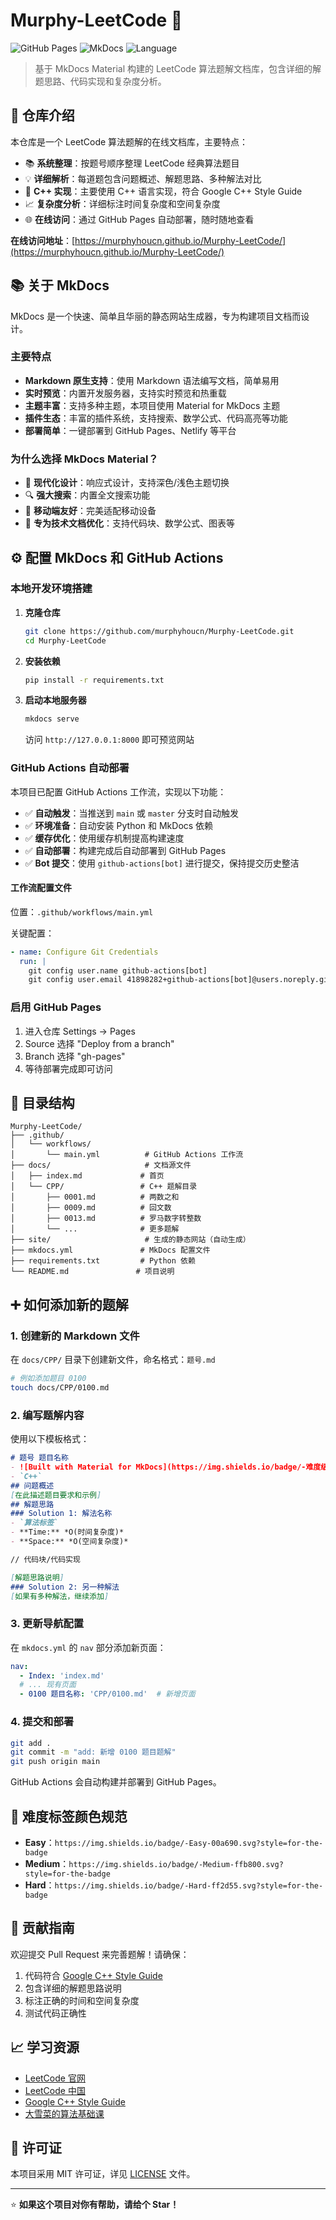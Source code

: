 # Murphy-LeetCode 🚀

![GitHub Pages](https://img.shields.io/badge/GitHub%20Pages-Live-brightgreen?style=for-the-badge&logo=github)
![MkDocs](https://img.shields.io/badge/MkDocs-Material-blue?style=for-the-badge&logo=markdown)
![Language](https://img.shields.io/badge/Language-C%2B%2B-orange?style=for-the-badge&logo=cplusplus)

> 基于 MkDocs Material 构建的 LeetCode 算法题解文档库，包含详细的解题思路、代码实现和复杂度分析。

## 📖 仓库介绍

本仓库是一个 LeetCode 算法题解的在线文档库，主要特点：

- 📚 **系统整理**：按题号顺序整理 LeetCode 经典算法题目
- 💡 **详细解析**：每道题包含问题概述、解题思路、多种解法对比
- 🎯 **C++ 实现**：主要使用 C++ 语言实现，符合 Google C++ Style Guide
- 📈 **复杂度分析**：详细标注时间复杂度和空间复杂度
- 🌐 **在线访问**：通过 GitHub Pages 自动部署，随时随地查看

**在线访问地址**：[https://murphyhoucn.github.io/Murphy-LeetCode/](https://murphyhoucn.github.io/Murphy-LeetCode/)

## 📚 关于 MkDocs

MkDocs 是一个快速、简单且华丽的静态网站生成器，专为构建项目文档而设计。

### 主要特点

- **Markdown 原生支持**：使用 Markdown 语法编写文档，简单易用
- **实时预览**：内置开发服务器，支持实时预览和热重载
- **主题丰富**：支持多种主题，本项目使用 Material for MkDocs 主题
- **插件生态**：丰富的插件系统，支持搜索、数学公式、代码高亮等功能
- **部署简单**：一键部署到 GitHub Pages、Netlify 等平台

### 为什么选择 MkDocs Material？

- 🎨 **现代化设计**：响应式设计，支持深色/浅色主题切换
- 🔍 **强大搜索**：内置全文搜索功能
- 📱 **移动端友好**：完美适配移动设备
- 🎯 **专为技术文档优化**：支持代码块、数学公式、图表等

## ⚙️ 配置 MkDocs 和 GitHub Actions

### 本地开发环境搭建

1. **克隆仓库**
   ```bash
   git clone https://github.com/murphyhoucn/Murphy-LeetCode.git
   cd Murphy-LeetCode
   ```

2. **安装依赖**
   ```bash
   pip install -r requirements.txt
   ```

3. **启动本地服务器**
   ```bash
   mkdocs serve
   ```
   访问 `http://127.0.0.1:8000` 即可预览网站

### GitHub Actions 自动部署

本项目已配置 GitHub Actions 工作流，实现以下功能：

- ✅ **自动触发**：当推送到 `main` 或 `master` 分支时自动触发
- ✅ **环境准备**：自动安装 Python 和 MkDocs 依赖
- ✅ **缓存优化**：使用缓存机制提高构建速度
- ✅ **自动部署**：构建完成后自动部署到 GitHub Pages
- ✅ **Bot 提交**：使用 `github-actions[bot]` 进行提交，保持提交历史整洁

#### 工作流配置文件

位置：`.github/workflows/main.yml`

关键配置：
```yaml
- name: Configure Git Credentials
  run: |
    git config user.name github-actions[bot]
    git config user.email 41898282+github-actions[bot]@users.noreply.github.com
```

### 启用 GitHub Pages

1. 进入仓库 Settings → Pages
2. Source 选择 "Deploy from a branch"
3. Branch 选择 "gh-pages"
4. 等待部署完成即可访问

## 📁 目录结构

```
Murphy-LeetCode/
├── .github/
│   └── workflows/
│       └── main.yml          # GitHub Actions 工作流
├── docs/                     # 文档源文件
│   ├── index.md             # 首页
│   └── CPP/                 # C++ 题解目录
│       ├── 0001.md          # 两数之和
│       ├── 0009.md          # 回文数
│       ├── 0013.md          # 罗马数字转整数
│       └── ...              # 更多题解
├── site/                     # 生成的静态网站（自动生成）
├── mkdocs.yml               # MkDocs 配置文件
├── requirements.txt         # Python 依赖
└── README.md               # 项目说明
```

## ➕ 如何添加新的题解

### 1. 创建新的 Markdown 文件

在 `docs/CPP/` 目录下创建新文件，命名格式：`题号.md`

```bash
# 例如添加题目 0100
touch docs/CPP/0100.md
```

### 2. 编写题解内容
使用以下模板格式：
```markdown
# 题号 题目名称
- ![Built with Material for MkDocs](https://img.shields.io/badge/-难度级别-颜色.svg?style=for-the-badge")
- `C++`
## 问题概述
[在此描述题目要求和示例]
## 解题思路
### Solution 1: 解法名称
- `算法标签`
- **Time:** *O(时间复杂度)*
- **Space:** *O(空间复杂度)*

// 代码块/代码实现

[解题思路说明]
### Solution 2: 另一种解法
[如果有多种解法，继续添加]
```

### 3. 更新导航配置

在 `mkdocs.yml` 的 `nav` 部分添加新页面：

```yaml
nav:
  - Index: 'index.md'
  # ... 现有页面
  - 0100 题目名称: 'CPP/0100.md'  # 新增页面
```

### 4. 提交和部署

```bash
git add .
git commit -m "add: 新增 0100 题目题解"
git push origin main
```

GitHub Actions 会自动构建并部署到 GitHub Pages。

## 🎨 难度标签颜色规范

- **Easy**：`https://img.shields.io/badge/-Easy-00a690.svg?style=for-the-badge`
- **Medium**：`https://img.shields.io/badge/-Medium-ffb800.svg?style=for-the-badge`
- **Hard**：`https://img.shields.io/badge/-Hard-ff2d55.svg?style=for-the-badge`

## 🤝 贡献指南

欢迎提交 Pull Request 来完善题解！请确保：

1. 代码符合 [Google C++ Style Guide](https://google.github.io/styleguide/cppguide.html)
2. 包含详细的解题思路说明
3. 标注正确的时间和空间复杂度
4. 测试代码正确性

## 📈 学习资源

- [LeetCode 官网](https://leetcode.com/)
- [LeetCode 中国](https://leetcode.cn/)
- [Google C++ Style Guide](https://google.github.io/styleguide/cppguide.html)
- [大雪菜的算法基础课](https://space.bilibili.com/7836741/channel/seriesdetail?sid=369277)

## 📄 许可证

本项目采用 MIT 许可证，详见 [LICENSE](LICENSE) 文件。

---

⭐ **如果这个项目对你有帮助，请给个 Star！**
